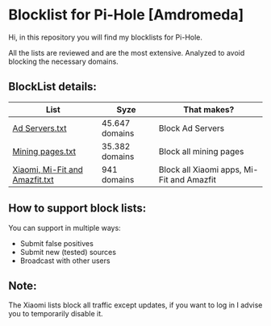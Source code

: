 # Blocklist for Pi-Hole [Amdromeda]
Hi, in this repository you will find my blocklists for Pi-Hole.


All the lists are reviewed and are the most extensive. Analyzed to avoid blocking the necessary domains.

## BlockList details:
| List | Syze | That makes? |
| ------------- | ------------- | ------------- |
| [Ad Servers.txt](https://raw.githubusercontent.com/Amdromeda/Blocklist-Pi-Hole/master/Ad%20Servers.txt) | 45.647 domains | Block Ad Servers |
| [Mining pages.txt](https://raw.githubusercontent.com/Amdromeda/Blocklist-Pi-Hole/master/Mining%20pages.txt) | 35.382 domains | Block all mining pages |
| [Xiaomi, Mi-Fit and Amazfit.txt](https://raw.githubusercontent.com/Amdromeda/Blocklist-Pi-Hole/master/Xiaomi%2C%20Mi-Fit%20and%20Amazfit.txt) | 941 domains | Block all Xiaomi apps, Mi-Fit and Amazfit |

## How to support block lists:
You can support in multiple ways:
 - Submit false positives
 - Submit new (tested) sources
 - Broadcast with other users
 
 ## Note:

The Xiaomi lists block all traffic except updates, if you want to log in I advise you to temporarily disable it.
